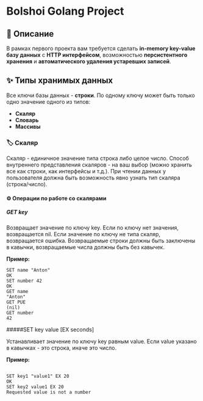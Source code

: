 # Bolshoi Golang Project

## 📖 Описание

В рамках первого проекта вам требуется сделать **in-memory key-value базу данных** с **HTTP интерфейсом**, возможностью **персистентного хранения** и **автоматического удаления устаревших записей**.

## ✨ Типы хранимых данных

Все ключи базы данных - **строки**. По одному ключу может быть только одно значение одного из типов:

- **Скаляр**
- **Словарь**
- **Массивы**

### 🏷️ Скаляр

Скаляр - единичное значение типа строка либо целое число. Способ внутреннего представления скаляров - на ваш выбор (можно хранить все как строки, как интерфейсы и т.д.). При чтении данных у пользователя должна быть возможность явно узнать тип скаляра (строка/число).

#### ⚙️ Операции по работе со скалярами

##### GET key

Возвращает значение по ключу key. Если по ключу нет значения, возвращается nil. Если значение по ключу не типа скаляр, возвращается ошибка. Возвращаемые строки должны быть заключены в кавычки, возвращаемые числа должны быть без кавычек.

**Пример:**
```plaintext
SET name "Anton"
OK
SET number 42
OK
GET name
"Anton"
GET PUE
(nil)
GET number
42
```

#####SET key value [EX seconds]

Устанавливает значение по ключу key равным value. Если value указано в кавычках - это строка, иначе это число.

**Пример:**
```plaintext

SET key1 "value1" EX 20
OK
SET key2 value1 EX 20
Requested value is not a number
```
